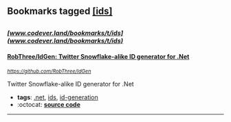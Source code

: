 ## Bookmarks tagged [[ids]](https://www.codever.land/search?q=[ids])

_<sup><sup>[www.codever.land/bookmarks/t/ids](www.codever.land/bookmarks/t/ids)</sup></sup>_
---
#### [RobThree/IdGen: Twitter Snowflake-alike ID generator for .Net](https://github.com/RobThree/IdGen)
_<sup>https://github.com/RobThree/IdGen</sup>_

Twitter Snowflake-alike ID generator for .Net
* **tags**: [.net](../tagged/.net.md), [ids](../tagged/ids.md), [id-generation](../tagged/id-generation.md)
* :octocat: **[source code](https://github.com/RobThree/IdGen)**
---
